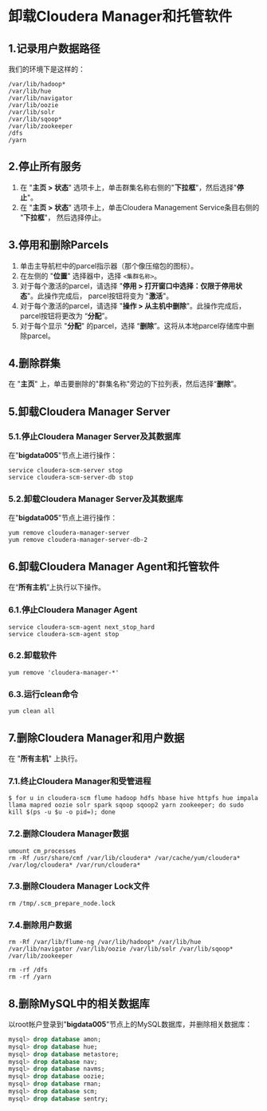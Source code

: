 卸载Cloudera Manager和托管软件
================================================================================
## 1.记录用户数据路径
我们的环境下是这样的：
```
/var/lib/hadoop*
/var/lib/hue
/var/lib/navigator
/var/lib/oozie
/var/lib/solr
/var/lib/sqoop*
/var/lib/zookeeper
/dfs
/yarn
```

## 2.停止所有服务
1. 在 "**主页 > 状态**" 选项卡上，单击群集名称右侧的"**下拉框**"，然后选择"**停止**"。
2. 在 "**主页 > 状态**" 选项卡上，单击Cloudera Management Service条目右侧的 "**下拉框**"，
然后选择停止。

## 3.停用和删除Parcels
1. 单击主导航栏中的parcel指示器（那个像压缩包的图标）。
2. 在左侧的 "**位置**" 选择器中，选择 `<集群名称>`。
3. 对于每个激活的parcel，请选择 "**停用 > 打开窗口中选择：仅限于停用状态**"。此操作完成后，
parcel按钮将变为 "**激活**"。
4. 对于每个激活的parcel，请选择 "**操作 > 从主机中删除**"。此操作完成后，parcel按钮将更改为
“**分配**”。
5. 对于每个显示 "**分配**" 的parcel，选择 “**删除**”。这将从本地parcel存储库中删除parcel。

## 4.删除群集
在 "**主页**" 上，单击要删除的"群集名称"旁边的下拉列表，然后选择“**删除**”。

## 5.卸载Cloudera Manager Server

### 5.1.停止Cloudera Manager Server及其数据库
在"**bigdata005**"节点上进行操作：
```shell
service cloudera-scm-server stop
service cloudera-scm-server-db stop
```

### 5.2.卸载Cloudera Manager Server及其数据库
在"**bigdata005**"节点上进行操作：
```shell
yum remove cloudera-manager-server
yum remove cloudera-manager-server-db-2
```

## 6.卸载Cloudera Manager Agent和托管软件
在“**所有主机**”上执行以下操作。

### 6.1.停止Cloudera Manager Agent
```shell
service cloudera-scm-agent next_stop_hard
service cloudera-scm-agent stop
```

### 6.2.卸载软件
```shell
yum remove 'cloudera-manager-*'
```

### 6.3.运行clean命令
```shell
yum clean all
```

## 7.删除Cloudera Manager和用户数据
在 "**所有主机**" 上执行。

### 7.1.终止Cloudera Manager和受管进程
```shell
$ for u in cloudera-scm flume hadoop hdfs hbase hive httpfs hue impala llama mapred oozie solr spark sqoop sqoop2 yarn zookeeper; do sudo kill $(ps -u $u -o pid=); done
```

### 7.2.删除Cloudera Manager数据
```shell
umount cm_processes
rm -Rf /usr/share/cmf /var/lib/cloudera* /var/cache/yum/cloudera* /var/log/cloudera* /var/run/cloudera*
```

### 7.3.删除Cloudera Manager Lock文件
```shell
rm /tmp/.scm_prepare_node.lock
```

### 7.4.删除用户数据
```shell
rm -Rf /var/lib/flume-ng /var/lib/hadoop* /var/lib/hue /var/lib/navigator /var/lib/oozie /var/lib/solr /var/lib/sqoop* /var/lib/zookeeper
```
```shell
rm -rf /dfs
rm -rf /yarn
```

## 8.删除MySQL中的相关数据库
以root帐户登录到"**bigdata005**"节点上的MySQL数据库，并删除相关数据库：
```sql
mysql> drop database amon;
mysql> drop database hue;
mysql> drop database metastore;
mysql> drop database nav;
mysql> drop database navms;
mysql> drop database oozie;
mysql> drop database rman;
mysql> drop database scm;
mysql> drop database sentry;
```
